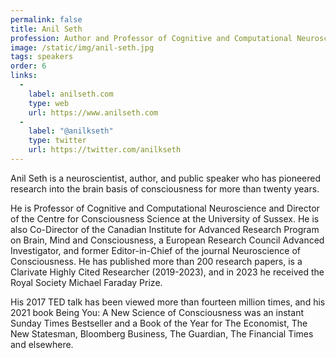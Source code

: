 ```yaml
---
permalink: false
title: Anil Seth
profession: Author and Professor of Cognitive and Computational Neuroscience at the University of Sussex
image: /static/img/anil-seth.jpg
tags: speakers
order: 6
links:
  -
    label: anilseth.com
    type: web
    url: https://www.anilseth.com
  -
    label: "@anilkseth"
    type: twitter
    url: https://twitter.com/anilkseth
---
```


Anil Seth is a neuroscientist, author, and public speaker who has pioneered research into the brain basis of consciousness for more than twenty years.

He is Professor of Cognitive and Computational Neuroscience and Director of the Centre for Consciousness Science at the University of Sussex. He is also Co-Director of the Canadian Institute for Advanced Research Program on Brain, Mind and Consciousness, a European Research Council Advanced Investigator, and former Editor-in-Chief of the journal Neuroscience of Consciousness. He has published more than 200 research papers, is a Clarivate Highly Cited Researcher (2019-2023), and in 2023 he received the Royal Society Michael Faraday Prize.

His 2017 TED talk has been viewed more than fourteen million times, and his 2021 book Being You: A New Science of Consciousness was an instant Sunday Times Bestseller and a Book of the Year for The Economist, The New Statesman, Bloomberg Business, The Guardian, The Financial Times and elsewhere.

